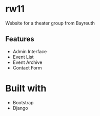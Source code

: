 # rw11

Website for a theater group from Bayreuth

## Features
- Admin Interface
- Event List
- Event Archive
- Contact Form

# Built with
- Bootstrap
- Django
